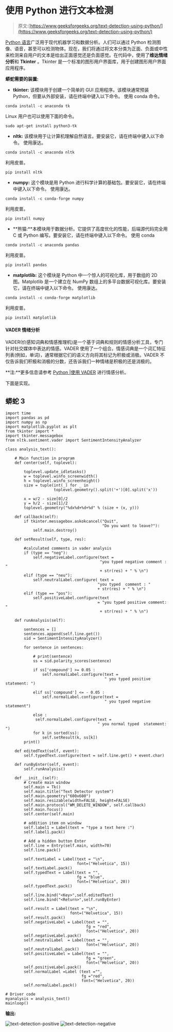 # 使用 Python 进行文本检测

> 原文:[https://www.geeksforgeeks.org/text-detection-using-python/](https://www.geeksforgeeks.org/text-detection-using-python/)

[Python 语言](https://www.geeksforgeeks.org/python-programming-language/)广泛用于现代机器学习和数据分析。人们可以通过 Python 检测图像、语音，甚至可以检测物体。现在，我们将通过将文本分类为正面、负面或中性来检测来自用户的文本是给出正面感觉还是负面感觉。在代码中，使用了**维达情绪分析**和 **Tkinter** 。Tkinter 是一个标准的图形用户界面库，用于创建图形用户界面应用程序。

**蟒蛇需要的装置:**

*   **tkinter:** 该模块用于创建一个简单的 GUI 应用程序。该模块通常预装 Python，但要从外部安装，请在终端中键入以下命令。
    使用 conda 命令。

```
conda install -c anaconda tk
```

Linux 用户也可以使用下面的命令。

```
sudo apt-get install python3-tk
```

*   **nltk:** 该模块用于让计算机理解自然语言。要安装它，请在终端中键入以下命令。
    使用康达。

```
conda install -c anaconda nltk
```

利用皮普。

```
pip install nltk
```

*   **numpy:** 这个模块是用 Python 进行科学计算的基础包。要安装它，请在终端中键入以下命令。
    使用康达。

```
conda install -c conda-forge numpy
```

利用皮普。

```
pip install numpy
```

*   **熊猫:**本模块用于数据分析。它提供了高度优化的性能，后端源代码完全用 C 或 Python 编写。要安装它，请在终端中键入以下命令。
    使用 conda

```
conda install -c anaconda pandas
```

利用皮普。

```
pip install pandas
```

*   **matplotlib:** 这个模块是 Python 中一个惊人的可视化库，用于数组的 2D 图。Matplotlib 是一个建立在 NumPy 数组上的多平台数据可视化库。要安装它，请在终端中键入以下命令。
    使用康达。

```
conda install -c conda-forge matplotlib
```

利用皮普。

```
pip install matplotlib
```

#### VADER 情绪分析

VADER(价感知词典和情感推理机)是一个基于词典和规则的情感分析工具，专门针对社交媒体中表达的情感。VADER 使用了一个组合。情感词典是一个词汇特征列表(例如，单词)，通常根据它们的语义方向将其标记为积极或消极。VADER 不仅告诉我们积极和消极的分数，还告诉我们一种情绪是积极的还是消极的。

**注:**更多信息请参考 [Python |使用 VADER](https://www.geeksforgeeks.org/python-sentiment-analysis-using-vader/) 进行情感分析。

下面是实现。

## 蟒蛇 3

```
import time
import pandas as pd
import numpy as np
import matplotlib.pyplot as plt
from tkinter import *
import tkinter.messagebox
from nltk.sentiment.vader import SentimentIntensityAnalyzer

class analysis_text():

    # Main function in program
    def center(self, toplevel):

        toplevel.update_idletasks()
        w = toplevel.winfo_screenwidth()
        h = toplevel.winfo_screenheight()
        size = tuple(int(_) for _ in
                     toplevel.geometry().split('+')[0].split('x'))

        x = w/2 - size[0]/2
        y = h/2 - size[1]/2
        toplevel.geometry("%dx%d+%d+%d" % (size + (x, y)))

    def callback(self):
        if tkinter.messagebox.askokcancel("Quit",
                                          "Do you want to leave?"):
            self.main.destroy()

    def setResult(self, type, res):

        #calculated comments in vader analysis
        if (type == "neg"):
            self.negativeLabel.configure(text =
                                         "you typed negative comment : "
                                         + str(res) + " % \n")
        elif (type == "neu"):
            self.neutralLabel.configure( text =
                                        "you typed  comment : "
                                        + str(res) + " % \n")
        elif (type == "pos"):
            self.positiveLabel.configure(text
                                        = "you typed positive comment: "
                                         + str(res) + " % \n")

    def runAnalysis(self):

        sentences = []
        sentences.append(self.line.get())
        sid = SentimentIntensityAnalyzer()

        for sentence in sentences:

            # print(sentence)
            ss = sid.polarity_scores(sentence)

            if ss['compound'] >= 0.05 :
                self.normalLabel.configure(text =
                                           " you typed positive statement: ")

            elif ss['compound'] <= - 0.05 :
                self.normalLabel.configure(text =
                                           " you typed negative statement")

            else :
             self.normalLabel.configure(text =
                                        " you normal typed  statement: ")
            for k in sorted(ss):
                self.setResult(k, ss[k])
        print()

    def editedText(self, event):
        self.typedText.configure(text = self.line.get() + event.char)

    def runByEnter(self, event):
        self.runAnalysis()

    def __init__(self):
        # Create main window
        self.main = Tk()
        self.main.title("Text Detector system")
        self.main.geometry("600x600")
        self.main.resizable(width=FALSE, height=FALSE)
        self.main.protocol("WM_DELETE_WINDOW", self.callback)
        self.main.focus()
        self.center(self.main)

        # addition item on window
        self.label1 = Label(text = "type a text here :")
        self.label1.pack()

        # Add a hidden button Enter
        self.line = Entry(self.main, width=70)
        self.line.pack()

        self.textLabel = Label(text = "\n",
                               font=("Helvetica", 15))
        self.textLabel.pack()
        self.typedText = Label(text = "",
                               fg = "blue",
                               font=("Helvetica", 20))
        self.typedText.pack()

        self.line.bind("<Key>",self.editedText)
        self.line.bind("<Return>",self.runByEnter)

        self.result = Label(text = "\n",
                            font=("Helvetica", 15))
        self.result.pack()
        self.negativeLabel = Label(text = "",
                                   fg = "red",
                                   font=("Helvetica", 20))
        self.negativeLabel.pack()
        self.neutralLabel  = Label(text = "",
                                   font=("Helvetica", 20))
        self.neutralLabel.pack()
        self.positiveLabel = Label(text = "",
                                   fg = "green",
                                   font=("Helvetica", 20))
        self.positiveLabel.pack()
        self.normalLabel =Label (text ="",
                                 fg ="red",
                                 font=("Helvetica", 20))
        self.normalLabel.pack()

# Driver code
myanalysis = analysis_text()
mainloop()
```

**输出:**

![text-detection-positive](img/149061411f427f4231e2af394117bf71.png) ![text-detection-negative](img/04374ddedba12029a97ef83269677874.png)